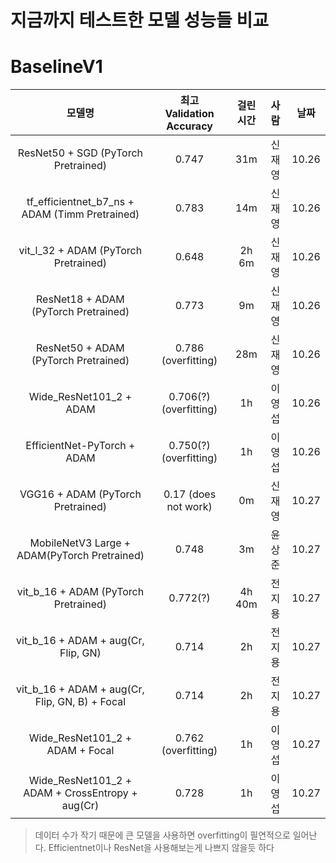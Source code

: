 # 지금까지 테스트한 모델 성능들 비교

# BaselineV1

|                     모델명                     | 최고 Validation Accuracy | 걸린 시간 |  사람  | 날짜  |
| :--------------------------------------------: | :----------------------: | :-------: | :----: | :---: |
|      ResNet50 + SGD (PyTorch Pretrained)       |          0.747           |    31m    | 신재영 | 10.26 |
| tf_efficientnet_b7_ns + ADAM (Timm Pretrained) |          0.783           |    14m    | 신재영 | 10.26 |
|      vit_l_32 + ADAM (PyTorch Pretrained)      |          0.648           |   2h 6m   | 신재영 | 10.26 |
|     ResNet18 + ADAM  (PyTorch Pretrained)      |          0.773           |    9m     | 신재영 | 10.26 |
|     ResNet50 + ADAM  (PyTorch Pretrained)      |   0.786 (overfitting)    |    28m    | 신재영 | 10.26 |
|     Wide_ResNet101_2 + ADAM       |   0.706(?) (overfitting)    |    1h    | 이영섭 | 10.26 |
|     EfficientNet-PyTorch + ADAM       |   0.750(?) (overfitting)    |    1h    | 이영섭 | 10.26 |
|       VGG16 + ADAM (PyTorch Pretrained)        |   0.17 (does not work)   |    0m     | 신재영 | 10.27 |
|  MobileNetV3 Large + ADAM(PyTorch Pretrained)  |         0.748            |    3m     | 윤상준 | 10.27 |
|      vit_b_16 + ADAM (PyTorch Pretrained)      |         0.772(?)         |  4h 40m   | 전지용 | 10.27 |
|      vit_b_16 + ADAM + aug(Cr, Flip, GN)       |         0.714            |    2h     | 전지용 | 10.27 |
| vit_b_16 + ADAM + aug(Cr, Flip, GN, B) + Focal |         0.714            |    2h     | 전지용 | 10.27 |
| Wide_ResNet101_2 + ADAM + Focal |         0.762 (overfitting)     |    1h     | 이영섭 | 10.27 |
| Wide_ResNet101_2 + ADAM + CrossEntropy + aug(Cr) |         0.728    |    1h     | 이영섭 | 10.27 |
> 데이터 수가 작기 때문에 큰 모델을 사용하면 overfitting이 필연적으로 일어난다. Efficientnet이나 ResNet을 사용해보는게 나쁘지 않을듯 하다
